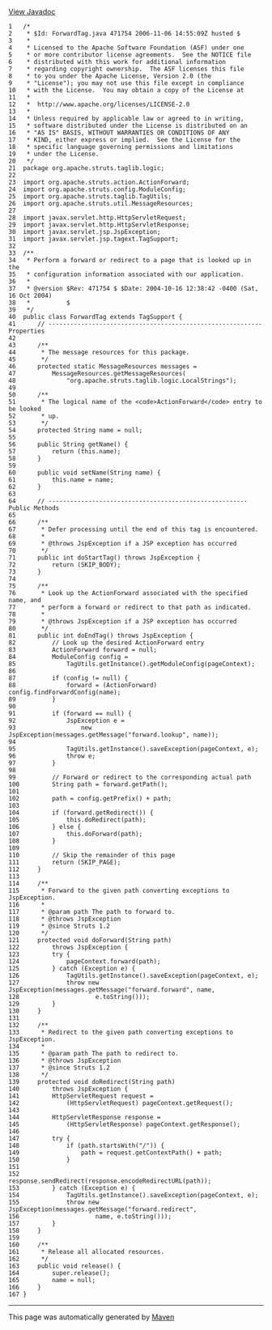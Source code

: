 [View Javadoc](../../../../../../apidocs/org/apache/struts/taglib/logic/ForwardTag.html.md)


    1   /*
    2    * $Id: ForwardTag.java 471754 2006-11-06 14:55:09Z husted $
    3    *
    4    * Licensed to the Apache Software Foundation (ASF) under one
    5    * or more contributor license agreements.  See the NOTICE file
    6    * distributed with this work for additional information
    7    * regarding copyright ownership.  The ASF licenses this file
    8    * to you under the Apache License, Version 2.0 (the
    9    * "License"); you may not use this file except in compliance
    10   * with the License.  You may obtain a copy of the License at
    11   *
    12   *  http://www.apache.org/licenses/LICENSE-2.0
    13   *
    14   * Unless required by applicable law or agreed to in writing,
    15   * software distributed under the License is distributed on an
    16   * "AS IS" BASIS, WITHOUT WARRANTIES OR CONDITIONS OF ANY
    17   * KIND, either express or implied.  See the License for the
    18   * specific language governing permissions and limitations
    19   * under the License.
    20   */
    21  package org.apache.struts.taglib.logic;
    22  
    23  import org.apache.struts.action.ActionForward;
    24  import org.apache.struts.config.ModuleConfig;
    25  import org.apache.struts.taglib.TagUtils;
    26  import org.apache.struts.util.MessageResources;
    27  
    28  import javax.servlet.http.HttpServletRequest;
    29  import javax.servlet.http.HttpServletResponse;
    30  import javax.servlet.jsp.JspException;
    31  import javax.servlet.jsp.tagext.TagSupport;
    32  
    33  /**
    34   * Perform a forward or redirect to a page that is looked up in the
    35   * configuration information associated with our application.
    36   *
    37   * @version $Rev: 471754 $ $Date: 2004-10-16 12:38:42 -0400 (Sat, 16 Oct 2004)
    38   *          $
    39   */
    40  public class ForwardTag extends TagSupport {
    41      // ----------------------------------------------------------- Properties
    42  
    43      /**
    44       * The message resources for this package.
    45       */
    46      protected static MessageResources messages =
    47          MessageResources.getMessageResources(
    48              "org.apache.struts.taglib.logic.LocalStrings");
    49  
    50      /**
    51       * The logical name of the <code>ActionForward</code> entry to be looked
    52       * up.
    53       */
    54      protected String name = null;
    55  
    56      public String getName() {
    57          return (this.name);
    58      }
    59  
    60      public void setName(String name) {
    61          this.name = name;
    62      }
    63  
    64      // ------------------------------------------------------- Public Methods
    65  
    66      /**
    67       * Defer processing until the end of this tag is encountered.
    68       *
    69       * @throws JspException if a JSP exception has occurred
    70       */
    71      public int doStartTag() throws JspException {
    72          return (SKIP_BODY);
    73      }
    74  
    75      /**
    76       * Look up the ActionForward associated with the specified name, and
    77       * perform a forward or redirect to that path as indicated.
    78       *
    79       * @throws JspException if a JSP exception has occurred
    80       */
    81      public int doEndTag() throws JspException {
    82          // Look up the desired ActionForward entry
    83          ActionForward forward = null;
    84          ModuleConfig config =
    85              TagUtils.getInstance().getModuleConfig(pageContext);
    86  
    87          if (config != null) {
    88              forward = (ActionForward) config.findForwardConfig(name);
    89          }
    90  
    91          if (forward == null) {
    92              JspException e =
    93                  new JspException(messages.getMessage("forward.lookup", name));
    94  
    95              TagUtils.getInstance().saveException(pageContext, e);
    96              throw e;
    97          }
    98  
    99          // Forward or redirect to the corresponding actual path
    100         String path = forward.getPath();
    101 
    102         path = config.getPrefix() + path;
    103 
    104         if (forward.getRedirect()) {
    105             this.doRedirect(path);
    106         } else {
    107             this.doForward(path);
    108         }
    109 
    110         // Skip the remainder of this page
    111         return (SKIP_PAGE);
    112     }
    113 
    114     /**
    115      * Forward to the given path converting exceptions to JspException.
    116      *
    117      * @param path The path to forward to.
    118      * @throws JspException
    119      * @since Struts 1.2
    120      */
    121     protected void doForward(String path)
    122         throws JspException {
    123         try {
    124             pageContext.forward(path);
    125         } catch (Exception e) {
    126             TagUtils.getInstance().saveException(pageContext, e);
    127             throw new JspException(messages.getMessage("forward.forward", name,
    128                     e.toString()));
    129         }
    130     }
    131 
    132     /**
    133      * Redirect to the given path converting exceptions to JspException.
    134      *
    135      * @param path The path to redirect to.
    136      * @throws JspException
    137      * @since Struts 1.2
    138      */
    139     protected void doRedirect(String path)
    140         throws JspException {
    141         HttpServletRequest request =
    142             (HttpServletRequest) pageContext.getRequest();
    143 
    144         HttpServletResponse response =
    145             (HttpServletResponse) pageContext.getResponse();
    146 
    147         try {
    148             if (path.startsWith("/")) {
    149                 path = request.getContextPath() + path;
    150             }
    151 
    152             response.sendRedirect(response.encodeRedirectURL(path));
    153         } catch (Exception e) {
    154             TagUtils.getInstance().saveException(pageContext, e);
    155             throw new JspException(messages.getMessage("forward.redirect",
    156                     name, e.toString()));
    157         }
    158     }
    159 
    160     /**
    161      * Release all allocated resources.
    162      */
    163     public void release() {
    164         super.release();
    165         name = null;
    166     }
    167 }

------------------------------------------------------------------------

This page was automatically generated by [Maven](http://maven.apache.org/)
